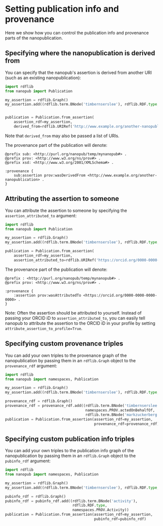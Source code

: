 # Setting publication info and provenance
Here we show how you can control the publication info and provenance parts
of the nanopublication.

## Specifying where the nanopublication is derived from
You can specify that the nanopub's assertion is derived from another URI (such as an existing nanopublication):
```python
import rdflib
from nanopub import Publication

my_assertion = rdflib.Graph()
my_assertion.add((rdflib.term.BNode('timbernserslee'), rdflib.RDF.type, rdflib.FOAF.Person))


publication = Publication.from_assertion(
    assertion_rdf=my_assertion,
    derived_from=rdflib.URIRef('http://www.example.org/another-nanopublication'))
```
Note that ```derived_from``` may also be passed a list of URIs.

The provenance part of the publication will denote:
```turtle
@prefix sub: <http://purl.org/nanopub/temp/mynanopub#> .
@prefix prov: <http://www.w3.org/ns/prov#> .
@prefix xsd: <http://www.w3.org/2001/XMLSchema#> .

:provenance {
    sub:assertion prov:wasDerivedFrom <http://www.example.org/another-nanopublication> .
}
```

## Attributing the assertion to someone
You can attribute the assertion to someone by specifying the `assertion_attributed_to` argument:
```python
import rdflib
from nanopub import Publication

my_assertion = rdflib.Graph()
my_assertion.add((rdflib.term.BNode('timbernserslee'), rdflib.RDF.type, rdflib.FOAF.Person))

publication = Publication.from_assertion(
    assertion_rdf=my_assertion,
    assertion_attributed_to=rdflib.URIRef('https://orcid.org/0000-0000-0000-0000'))
```

The provenance part of the publication will denote:
```turtle
@prefix : <http://purl.org/nanopub/temp/mynanopub#> .
@prefix prov: <http://www.w3.org/ns/prov#> .

:provenance {
    :assertion prov:wasAttributedTo <https://orcid.org/0000-0000-0000-0000> .
}
```
Note: Often the assertion should be attributed to yourself.
Instead of passing your ORCID iD to `assertion_attributed_to`,
you can easily tell nanopub to attribute the assertion to
the ORCID iD in your profile by setting `attribute_assertion_to_profile=True`.

## Specifying custom provenance triples
You can add your own triples to the provenance graph of the nanopublication
by passing them in an `rdflib.Graph` object to the `provenance_rdf` argument:
```python
import rdflib
from nanopub import namespaces, Publication

my_assertion = rdflib.Graph()
my_assertion.add((rdflib.term.BNode('timbernserslee'), rdflib.RDF.type, rdflib.FOAF.Person))

provenance_rdf = rdflib.Graph()
provenance_rdf = provenance_rdf.add((rdflib.term.BNode('timbernserslee'),
                                     namespaces.PROV.actedOnBehalfOf,
                                     rdflib.term.BNode('markzuckerberg')))
publication = Publication.from_assertion(assertion_rdf=my_assertion,
                                         provenance_rdf=provenance_rdf)
```

## Specifying custom publication info triples
You can add your own triples to the publication info graph of the nanopublication
by passing them in an `rdflib.Graph` object to the `pubinfo_rdf` argument:
```python
import rdflib
from nanopub import namespaces, Publication

my_assertion = rdflib.Graph()
my_assertion.add((rdflib.term.BNode('timbernserslee'), rdflib.RDF.type, rdflib.FOAF.Person))

pubinfo_rdf = rdflib.Graph()
pubinfo_rdf = pubinfo_rdf.add((rdflib.term.BNode('activity'),
                               rdflib.RDF.type,
                               namespaces.PROV.Activity))
publication = Publication.from_assertion(assertion_rdf=my_assertion,
                                         pubinfo_rdf=pubinfo_rdf)
```
